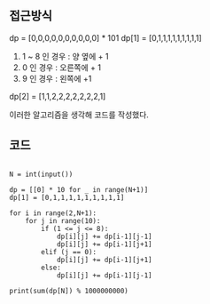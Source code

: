 ## 접근방식
dp = [0,0,0,0,0,0,0,0,0,0] * 101
dp[1] = [0,1,1,1,1,1,1,1,1,1]

1) 1 ~ 8 인 경우 : 양 옆에 + 1
2) 0 인 경우 : 오른쪽에 + 1
3) 9 인 경우 : 왼쪽에 +1

dp[2] = [1,1,2,2,2,2,2,2,2,1]

이러한 알고리즘을 생각해 코드를 작성했다.


## 코드
<pre><code>
N = int(input())

dp = [[0] * 10 for _ in range(N+1)]
dp[1] = [0,1,1,1,1,1,1,1,1,1]

for i in range(2,N+1):
    for j in range(10):
        if (1 <= j <= 8):
            dp[i][j] += dp[i-1][j-1]
            dp[i][j] += dp[i-1][j+1]
        elif (j == 0):
            dp[i][j] += dp[i-1][j+1]
        else:
            dp[i][j] += dp[i-1][j-1]

print(sum(dp[N]) % 1000000000)
</code></pre>
